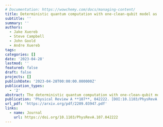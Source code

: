 ```yaml
---
# Documentation: https://wowchemy.com/docs/managing-content/
title: Deterministic quantum computation with one-clean-qubit model as an open quantum system
subtitle: ''
summary: ''
authors:
  - Jake Xuereb
  - Steve Campbell
  - John Goold
  - Andre Xuereb
tags:
categories: []
date: '2023-04-28'
lastmod: ''
featured: false
draft: false
projects: []
publishDate: '2023-04-28T00:00:00.000000Z'
publication_types:
  - '2'
abstract: The deterministic quantum computation with one-clean-qubit model (DQC1) complexity class, or power-of-one qubit model, is examined as an open quantum system. We study the dynamics of a register of qubits carrying out a DQC1 algorithm and show that, for any algorithm in the complexity class, the evolution of the logical qubit can be described as an open quantum system undergoing a dynamics which is unital. Unital quantum channels respect the Tasaki-Crooks fluctuation theorem, and we demonstrate how this is captured by the thermodynamics of the logical qubit. As an application, we investigate the equilibrium and nonequilibrium thermodynamics of the DQC1 trace estimation algorithm. We show that different computational inputs, i.e., different traces being estimated, lead to different energetic exchanges across the register of qubits and that the temperature of the logical qubit impacts the magnitude of fluctuations experienced and quality of the algorithm.
publication: 'Physical Review A **107**, 042222. [DOI:10.1103/PhysRevA.107.042222](https://doi.org/10.1103/PhysRevA.107.042222)'
url_pdf: 'https://arxiv.org/pdf/2209.03947.pdf'
links:
  - name: Journal
    url: https://doi.org/10.1103/PhysRevA.107.042222
---
```

